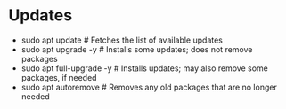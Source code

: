 # Updates
- sudo apt update        # Fetches the list of available updates
- sudo apt upgrade -y       # Installs some updates; does not remove packages
- sudo apt full-upgrade -y  # Installs updates; may also remove some packages, if needed
- sudo apt autoremove    # Removes any old packages that are no longer needed
